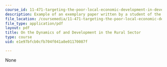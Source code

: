 ```yaml
---
course_id: 11-471-targeting-the-poor-local-economic-development-in-developing-countries-spring-2010
description: Example of an exemplary paper written by a student of the course.
file_location: /coursemedia/11-471-targeting-the-poor-local-economic-development-in-developing-countries-spring-2010/e1e97bfcb0cfb704f041a8e01170087f_MIT11_471S10_Rural_sector.pdf
file_type: application/pdf
layout: pdf
title: On the Dynamics of and Development in the Rural Sector
type: course
uid: e1e97bfcb0cfb704f041a8e01170087f

---
```

None